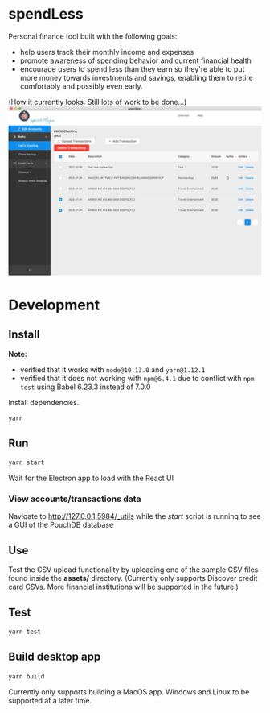 # spendLess

Personal finance tool built with the following goals:

- help users track their monthly income and expenses
- promote awareness of spending behavior and current financial health
- encourage users to spend less than they earn so they're able to put more money towards investments and savings, enabling them to retire comfortably and possibly even early.

(How it currently looks. Still lots of work to be done...)
<img src="assets/screenshot-app-v0.3.0.jpg" />

# Development

## Install

**Note:**

- verified that it works with `node@10.13.0` and `yarn@1.12.1`
- verified that it does not working with `npm@6.4.1` due to conflict with `npm test` using Babel 6.23.3 instead of 7.0.0

Install dependencies.

```bash
yarn
```

## Run

```bash
yarn start
```

Wait for the Electron app to load with the React UI

### View accounts/transactions data

Navigate to http://127.0.0.1:5984/_utils while the _start_ script is running to see a GUI of the PouchDB database

## Use

Test the CSV upload functionality by uploading one of the sample CSV files found inside the **assets/** directory. (Currently only supports Discover credit card CSVs. More financial institutions will be supported in the future.)

## Test

```bash
yarn test
```

## Build desktop app

```bash
yarn build
```

Currently only supports building a MacOS app. Windows and Linux to be supported at a later time.
